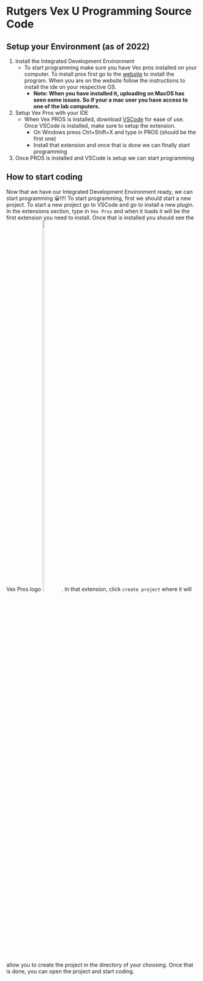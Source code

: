# Rutgers Vex U Programming Source Code 

## Setup your Environment (as of 2022)
1. Install the Integrated Development Environment
    + To start programming make sure you have Vex pros installed on your computer. To install pros first go to the <a href="https://pros.cs.purdue.edu/v5/getting-started/installation.html">website</a> to install the program. When you are on the website follow the instructions to install the ide on your respective OS.
        + **Note: When you have installed it, uploading on MacOS has seen some issues. So if your a mac user you have access to one of the lab computers.**
2. Setup Vex Pros with your IDE
    + When Vex PROS is installed, download <a href="https://code.visualstudio.com/download">VSCode</a> for ease of use. Once VSCode is installed, make sure to setup the extension.
        + On Windows press Ctrl+Shift+X and type in PROS (should be the first one)
        + Install that extension and once that is done we can finally start programming
3. Once PROS is installed and VSCode is setup we can start programming 

## How to start coding
Now that we have our Integrated Development Environment ready, we can start programming 😀!!!! To start programming, first we should start a new project. To start a new project go to VSCode and go to install a new plugin. In the extensions section, type in `Vex Pros` and when it loads it will be the first extension you need to install. Once that is installed you should see the Vex Pros logo <img src="https://user-images.githubusercontent.com/22580992/123097191-e198b480-d3fd-11eb-903c-4c267f59fac1.png" width=10% height=50%/>. In that extension, click `create project` where it will allow you to create the project in the directory of your choosing. Once that is done, you can open the project and start coding.
